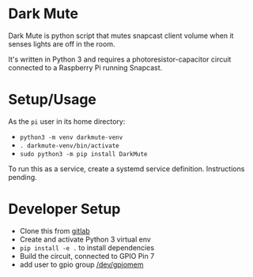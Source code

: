 # Dark Mute

Dark Mute is python script that mutes snapcast client volume 
when it senses lights are off in the room.

It's written in Python 3 and requires a  photoresistor-capacitor circuit 
connected to a Raspberry Pi running Snapcast.

# Setup/Usage

As the `pi` user in its home directory:

* `python3 -m venv darkmute-venv`
* `. darkmute-venv/bin/activate`
* `sudo python3 -m pip install DarkMute`

To run this as a service, create a systemd service definition. Instructions pending.

# Developer Setup

* Clone this from [gitlab](https://git.xhost.io/jess/Dark-Mute)
* Create and activate Python 3 virtual env
* `pip install -e .` to install dependencies
* Build the circuit, connected to GPIO Pin 7 
* add user to gpio group [/dev/gpiomem](https://raspberrypi.stackexchange.com/a/40106)  
